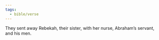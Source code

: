 ```yaml
---
tags:
  - bible/verse
---
```

They sent away Rebekah, their sister, with her nurse, Abraham’s servant, and his men.